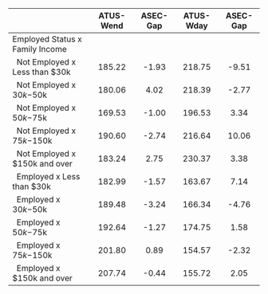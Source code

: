
|                      |    ATUS-Wend |     ASEC-Gap |    ATUS-Wday |     ASEC-Gap |
| -------------------- | :----------: | :----------: | :----------: | :----------: |
| Employed Status x Family Income |              |              |              |              |
| &nbsp;&nbsp;Not Employed x Less than $30k |       185.22 |        -1.93 |       218.75 |        -9.51 |
| &nbsp;&nbsp;Not Employed x $30k-$50k |       180.06 |         4.02 |       218.39 |        -2.77 |
| &nbsp;&nbsp;Not Employed x $50k-$75k |       169.53 |        -1.00 |       196.53 |         3.34 |
| &nbsp;&nbsp;Not Employed x $75k-$150k |       190.60 |        -2.74 |       216.64 |        10.06 |
| &nbsp;&nbsp;Not Employed x $150k and over |       183.24 |         2.75 |       230.37 |         3.38 |
| &nbsp;&nbsp;Employed x Less than $30k |       182.99 |        -1.57 |       163.67 |         7.14 |
| &nbsp;&nbsp;Employed x $30k-$50k |       189.48 |        -3.24 |       166.34 |        -4.76 |
| &nbsp;&nbsp;Employed x $50k-$75k |       192.64 |        -1.27 |       174.75 |         1.58 |
| &nbsp;&nbsp;Employed x $75k-$150k |       201.80 |         0.89 |       154.57 |        -2.32 |
| &nbsp;&nbsp;Employed x $150k and over |       207.74 |        -0.44 |       155.72 |         2.05 |

